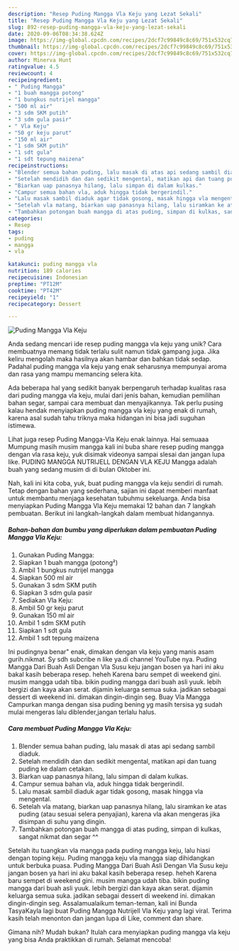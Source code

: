 ```yaml
---
description: "Resep Puding Mangga Vla Keju yang Lezat Sekali"
title: "Resep Puding Mangga Vla Keju yang Lezat Sekali"
slug: 892-resep-puding-mangga-vla-keju-yang-lezat-sekali
date: 2020-09-06T08:34:38.624Z
image: https://img-global.cpcdn.com/recipes/2dcf7c99849c8c69/751x532cq70/puding-mangga-vla-keju-foto-resep-utama.jpg
thumbnail: https://img-global.cpcdn.com/recipes/2dcf7c99849c8c69/751x532cq70/puding-mangga-vla-keju-foto-resep-utama.jpg
cover: https://img-global.cpcdn.com/recipes/2dcf7c99849c8c69/751x532cq70/puding-mangga-vla-keju-foto-resep-utama.jpg
author: Minerva Hunt
ratingvalue: 4.5
reviewcount: 4
recipeingredient:
- " Puding Mangga"
- "1 buah mangga potong"
- "1 bungkus nutrijel mangga"
- "500 ml air"
- "3 sdm SKM putih"
- "3 sdm gula pasir"
- " Vla Keju"
- "50 gr keju parut"
- "150 ml air"
- "1 sdm SKM putih"
- "1 sdt gula"
- "1 sdt tepung maizena"
recipeinstructions:
- "Blender semua bahan puding, lalu masak di atas api sedang sambil diaduk."
- "Setelah mendidih dan dan sedikit mengental, matikan api dan tuang puding ke dalam cetakan."
- "Biarkan uap panasnya hilang, lalu simpan di dalam kulkas."
- "Campur semua bahan vla, aduk hingga tidak bergerindil."
- "Lalu masak sambil diaduk agar tidak gosong, masak hingga vla mengental."
- "Setelah vla matang, biarkan uap panasnya hilang, lalu siramkan ke atas puding (atau sesuai selera penyajian), karena vla akan mengeras jika disimpan di suhu yang dingin."
- "Tambahkan potongan buah mangga di atas puding, simpan di kulkas, sangat nikmat dan segar ^^"
categories:
- Resep
tags:
- puding
- mangga
- vla

katakunci: puding mangga vla 
nutrition: 189 calories
recipecuisine: Indonesian
preptime: "PT12M"
cooktime: "PT42M"
recipeyield: "1"
recipecategory: Dessert

---
```



![Puding Mangga Vla Keju](https://img-global.cpcdn.com/recipes/2dcf7c99849c8c69/751x532cq70/puding-mangga-vla-keju-foto-resep-utama.jpg)

Anda sedang mencari ide resep puding mangga vla keju yang unik? Cara membuatnya memang tidak terlalu sulit namun tidak gampang juga. Jika keliru mengolah maka hasilnya akan hambar dan bahkan tidak sedap. Padahal puding mangga vla keju yang enak seharusnya mempunyai aroma dan rasa yang mampu memancing selera kita.

Ada beberapa hal yang sedikit banyak berpengaruh terhadap kualitas rasa dari puding mangga vla keju, mulai dari jenis bahan, kemudian pemilihan bahan segar, sampai cara membuat dan menyajikannya. Tak perlu pusing kalau hendak menyiapkan puding mangga vla keju yang enak di rumah, karena asal sudah tahu triknya maka hidangan ini bisa jadi suguhan istimewa.

Lihat juga resep Puding Mangga-Vla Keju enak lainnya. Hai semuaaa Mumpung masih musim mangga kali ini buba share resep puding mangga dengan vla rasa keju, yuk disimak videonya sampai slesai dan jangan lupa like. PUDING MANGGA NUTRIJELL DENGAN VLA KEJU Mangga adalah buah yang sedang musim di di bulan Oktober ini.


Nah, kali ini kita coba, yuk, buat puding mangga vla keju sendiri di rumah. Tetap dengan bahan yang sederhana, sajian ini dapat memberi manfaat untuk membantu menjaga kesehatan tubuhmu sekeluarga. Anda bisa menyiapkan Puding Mangga Vla Keju memakai 12 bahan dan 7 langkah pembuatan. Berikut ini langkah-langkah dalam membuat hidangannya.

<!--inarticleads1-->

##### Bahan-bahan dan bumbu yang diperlukan dalam pembuatan Puding Mangga Vla Keju:

1. Gunakan  Puding Mangga:
1. Siapkan 1 buah mangga (potong²)
1. Ambil 1 bungkus nutrijel mangga
1. Siapkan 500 ml air
1. Gunakan 3 sdm SKM putih
1. Siapkan 3 sdm gula pasir
1. Sediakan  Vla Keju:
1. Ambil 50 gr keju parut
1. Gunakan 150 ml air
1. Ambil 1 sdm SKM putih
1. Siapkan 1 sdt gula
1. Ambil 1 sdt tepung maizena


Ini pudingnya benar&#34; enak, dimakan dengan vla keju yang manis asam gurih.nikmat. Sy sdh subcribe n like ya.di channel YouTube nya. Puding Mangga Dari Buah Asli Dengan Vla Susu keju jangan bosen ya hari ini aku bakal kasih beberapa resep. heheh Karena baru sempet di weekend gini. musim mangga udah tiba. bikin puding mangga dari buah asli yuuk. lebih bergizi dan kaya akan serat. dijamin keluarga semua suka. jadikan sebagai dessert di weekend ini. dimakan dingin-dingin seg. Buay Vla Mangga Campurkan manga dengan sisa puding bening yg masih tersisa yg sudah mulai mengeras lalu diblender,jangan terlalu halus. 

<!--inarticleads2-->

##### Cara membuat Puding Mangga Vla Keju:

1. Blender semua bahan puding, lalu masak di atas api sedang sambil diaduk.
1. Setelah mendidih dan dan sedikit mengental, matikan api dan tuang puding ke dalam cetakan.
1. Biarkan uap panasnya hilang, lalu simpan di dalam kulkas.
1. Campur semua bahan vla, aduk hingga tidak bergerindil.
1. Lalu masak sambil diaduk agar tidak gosong, masak hingga vla mengental.
1. Setelah vla matang, biarkan uap panasnya hilang, lalu siramkan ke atas puding (atau sesuai selera penyajian), karena vla akan mengeras jika disimpan di suhu yang dingin.
1. Tambahkan potongan buah mangga di atas puding, simpan di kulkas, sangat nikmat dan segar ^^


Setelah itu tuangkan vla mangga pada puding mangga keju, lalu hiasi dengan toping keju. Puding mangga keju vla mangga siap dihidangkan untuk berbuka puasa. Puding Mangga Dari Buah Asli Dengan Vla Susu keju jangan bosen ya hari ini aku bakal kasih beberapa resep. heheh Karena baru sempet di weekend gini. musim mangga udah tiba. bikin puding mangga dari buah asli yuuk. lebih bergizi dan kaya akan serat. dijamin keluarga semua suka. jadikan sebagai dessert di weekend ini. dimakan dingin-dingin seg. Assalamualaikum teman-teman, kali ini Bunda TasyaKayla lagi buat Puding Mangga Nutrijell Vla Keju yang lagi viral. Terima kasih telah menonton dan jangan lupa di Like, comment dan share. 

Gimana nih? Mudah bukan? Itulah cara menyiapkan puding mangga vla keju yang bisa Anda praktikkan di rumah. Selamat mencoba!
